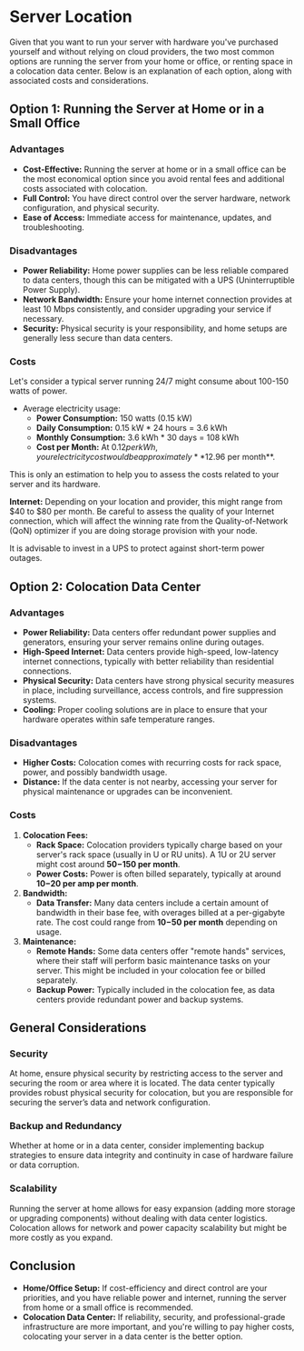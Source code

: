 # Server Location

Given that you want to run your server with hardware you've purchased yourself and without relying on cloud providers, the two most common options are running the server from your home or office, or renting space in a colocation data center. Below is an explanation of each option, along with associated costs and considerations.

## **Option 1: Running the Server at Home or in a Small Office**

### **Advantages**

* **Cost-Effective:** Running the server at home or in a small office can be the most economical option since you avoid rental fees and additional costs associated with colocation.
* **Full Control:** You have direct control over the server hardware, network configuration, and physical security.
* **Ease of Access:** Immediate access for maintenance, updates, and troubleshooting.

### **Disadvantages**

* **Power Reliability:** Home power supplies can be less reliable compared to data centers, though this can be mitigated with a UPS (Uninterruptible Power Supply).
* **Network Bandwidth:** Ensure your home internet connection provides at least 10 Mbps consistently, and consider upgrading your service if necessary.
* **Security:** Physical security is your responsibility, and home setups are generally less secure than data centers.

### **Costs**

Let's consider a typical server running 24/7 might consume about 100-150 watts of power.

* Average electricity usage:
  * **Power Consumption:** 150 watts (0.15 kW)
  * **Daily Consumption:** 0.15 kW \* 24 hours = 3.6 kWh
  * **Monthly Consumption:** 3.6 kWh \* 30 days = 108 kWh
  * **Cost per Month:** At $0.12 per kWh, your electricity cost would be approximately **$12.96 per month**.

This is only an estimation to help you to assess the costs related to your server and its hardware.

**Internet:** Depending on your location and provider, this might range from $40 to $80 per month. Be careful to assess the quality of your Internet connection, which will affect the winning rate from the Quality-of-Network (QoN) optimizer if you are doing storage provision with your node.

It is advisable to invest in a UPS to protect against short-term power outages.

## **Option 2: Colocation Data Center**

### **Advantages**

* **Power Reliability:** Data centers offer redundant power supplies and generators, ensuring your server remains online during outages.
* **High-Speed Internet:** Data centers provide high-speed, low-latency internet connections, typically with better reliability than residential connections.
* **Physical Security:** Data centers have strong physical security measures in place, including surveillance, access controls, and fire suppression systems.
* **Cooling:** Proper cooling solutions are in place to ensure that your hardware operates within safe temperature ranges.

### **Disadvantages**

* **Higher Costs:** Colocation comes with recurring costs for rack space, power, and possibly bandwidth usage.
* **Distance:** If the data center is not nearby, accessing your server for physical maintenance or upgrades can be inconvenient.

### **Costs**

1. **Colocation Fees:**
   * **Rack Space:** Colocation providers typically charge based on your server's rack space (usually in U or RU units). A 1U or 2U server might cost around **$50-$150 per month**.
   * **Power Costs:** Power is often billed separately, typically at around **$10-$20 per amp per month**.
2. **Bandwidth:**
   * **Data Transfer:** Many data centers include a certain amount of bandwidth in their base fee, with overages billed at a per-gigabyte rate. The cost could range from **$10-$50 per month** depending on usage.
3. **Maintenance:**
   * **Remote Hands:** Some data centers offer "remote hands" services, where their staff will perform basic maintenance tasks on your server. This might be included in your colocation fee or billed separately.
   * **Backup Power:** Typically included in the colocation fee, as data centers provide redundant power and backup systems.

## **General Considerations**

### **Security**

At home, ensure physical security by restricting access to the server and securing the room or area where it is located. The data center typically provides robust physical security for colocation, but you are responsible for securing the server’s data and network configuration.

### **Backup and Redundancy**

Whether at home or in a data center, consider implementing backup strategies to ensure data integrity and continuity in case of hardware failure or data corruption.

### **Scalability**

Running the server at home allows for easy expansion (adding more storage or upgrading components) without dealing with data center logistics. Colocation allows for network and power capacity scalability but might be more costly as you expand.

## **Conclusion**

* **Home/Office Setup:** If cost-efficiency and direct control are your priorities, and you have reliable power and internet, running the server from home or a small office is recommended.
* **Colocation Data Center:** If reliability, security, and professional-grade infrastructure are more important, and you're willing to pay higher costs, colocating your server in a data center is the better option.
